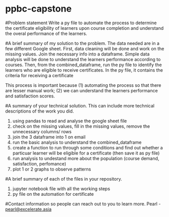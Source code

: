 # ppbc-capstone
#Problem statement 
Write a py file to automate the process to determine the certificate eligibility of learners upon course completion and understand the overal performance of the learners. 

#A brief summary of my solution to the problem. 
The data needed are in a few different Google sheet. 
First, data cleaning will be done and work on the missing values.
Join the necessary info into a dataframe. Simple data analysis will be done to understand the learners performance according to courses.
Then, from the combined_dataframe, run the py file to identify the learners who are eligible to receive certificates. In the py file, it contains the criteria for receiving a certificate

This process is important because 
(1) automating the process so that there are lesser manual work;
(2) we can understand the learners performance and satisfaction scores. 


#A summary of your technical solution. This can include more technical descriptions of the work you did.
1. using pandas to read and analyse the google sheet file
2. check on the missing values, fill in the missing values, remove the unnecessary columns/ rows
3. join the 3 dataframe into 1 on email
4. run the basic analysis to understand the combined_dataframe
5. create a function to run through some conditions and find out whether a particuar learner will be eligible for a certificate (then save it as py file)
6. run analysis to undestand more about the population (course demand, satisfaction, perfomance)
7. plot 1 or 2 graphs to observe patterns


#A brief summary of each of the files in your repository.
1. jupyter notebook file with all the working steps
2. py file on the automation for certificate

#Contact information so people can reach out to you to learn more.
Pearl - pearl@excelerate.asia

